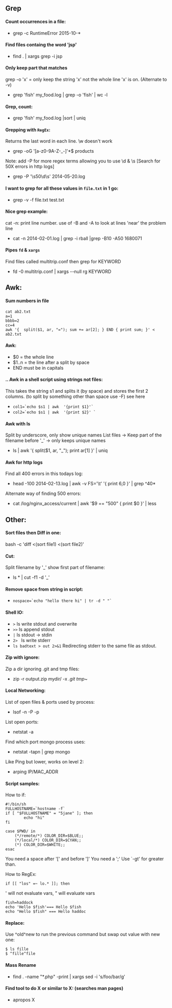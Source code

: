 

## Grep
#### Count occurrences in a file:
* grep -c RuntimeError 2015-10-* 

#### Find files containg the word 'jsp'
* find . | xargs grep -i jsp

#### Only keep part that matches
 grep -o 'x' = only keep the string 'x' not the whole line 'x' is on. (Alternate to -v)
* grep 'fish' my_food.log | grep -o 'fish' | wc -l

#### Grep, count:
* grep 'fish' my_food.log |sort | uniq
 
#### Grepping with `RegEx`:
Returns the last word in each line.
\w doesn't work

* grep -oG '[a-z0-9A-Z\-\_\-]'*$ products

Note: add -P for more regex terms allowing you to use \d & \s [Search for 50X errors in http logs]

* grep -P '\s50\d\s' 2014-05-20.log

 #### I want to grep for all these values in `file.txt` in 1 go:

* grep -v -f file.txt test.txt

#### Nice grep example:
   cat -n: print line number.
   use of -B and -A to look at lines 'near' the problem line
* cat -n 2014-02-01.log | grep -i rball |grep -B10 -A50 1680071

#### Pipes `fd` & `xargs`
Find files called multitrip.conf then grep for KEYWORD
* fd -0   multitrip.conf | xargs --null  rg KEYWORD
 
## Awk:

#### Sum numbers in file
```
cat ab2.txt
a=1
bbbb=2
cc=4
awk '{  split($1, ar, "="); sum += ar[2]; } END { print sum; }' < ab2.txt
```


#### Awk:
* $0 = the whole line
* $1..n = the line after a split by space
* END must be in capitals

#### .. Awk in a shell script using strings not files:
This takes the string s1 and splits it (by space) and stores the first 2 columns.
(to split by something other than space use -F) see here
* ``` col1=`echo $s1 | awk  '{print $1}'` ```
* ``` col2=`echo $s1 | awk  '{print $2}' ` ```

#### Awk with ls
Split by underscore, only show unique names
List files -> Keep part of the filename before '_' -> only keeps unique names

* ls | awk '{ split($1, ar, "_"); print ar[1] }' | uniq

#### Awk for http logs
Find all 400 errors in this todays log:
* head -100 2014-02-13.log | awk -v FS='\t' '{ print $6,$0 }' | grep ^40* 

Alternate way of finding 500 errors: 
* cat /log/nginx_access/current | awk '$9 == "500" { print $0 }' | less


## Other:
#### Sort files then Diff in one:
bash -c 'diff <(sort file1) <(sort file2)'

#### Cut:
Split filename by '_' show first part of filename:
* ls * | cut -f1 -d '_'

#### Remove space from string in script:
* ``` nospace=`echo "hello there hi" | tr -d " "` ```

#### Shell IO:
* ` > `   Is write stdout and overwrite
* ` >> `  Is append stdout
* ` | `   Is stdout -> stdin
* `2> `   Is write stderr
* `ls badtext > out 2>&1` Redirecting stderr to the same file as stdout.

#### Zip with ignore:
Zip a dir ignoring .git and tmp files:
* zip  -r output.zip  mydir/ -x *.git* *tmp*~

#### Local Networking:
List of open files &amp; ports used by process:
* lsof -n -P -p 

List open ports:
* netstat -a

Find which port mongo process uses:
* netstat -tapn | grep mongo

Like Ping but lower, works on level 2:
* arping IP/MAC_ADDR

#### Script samples:
How to if:
```
#!/bin/sh
FULLHOSTNAME=`hostname -f`
if [ "$FULLHOSTNAME" = "5jane" ]; then
        echo "hi"
fi

case $PWD/ in
    (*/remote/*) COLOR_DIR=$BLUE;;
    (*/local/*) COLOR_DIR=$CYAN;;
    (*) COLOR_DIR=$WHITE;;
esac

```
You need a space after '[' and before ']' 
You need a ';' Use `-gt' for greater than.

How to RegEx:
```
if [[ "los" =~ lo.* ]]; then
```
' will not evaluate vars, " will evaluate vars
```
fish=haddock
echo 'Hello $fish'=== Hello $fish
echo "Hello $fish" === Hello haddoc
```

#### Replace:
Use ^old^new to run the previous command but swap out value with new one:
```
$ ls fille
$ ^fille^file
```
#### Mass Rename
* find . -name "*.php" -print | xargs sed -i 's/foo/bar/g'

#### Find tool to do X or similar to X: (searches man pages)
* apropos X
